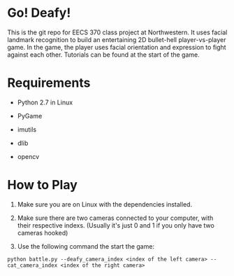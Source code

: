 # Go! Deafy!

This is the git repo for EECS 370 class project at Northwestern. It uses facial landmark recognition to build an entertaining 2D bullet-hell player-vs-player game. In the game, the player uses facial orientation and expression to fight against each other. Tutorials can be found at the start of the game. 

# Requirements

- Python 2.7 in Linux

- PyGame

- imutils

- dlib

- opencv

# How to Play

1. Make sure you are on Linux with the dependencies installed. 

2. Make sure there are two cameras connected to your computer, with their respective indexs. (Usually it's just 0 and 1 if you only have two cameras hooked)

3. Use the following command the start the game: 
```
python battle.py --deafy_camera_index <index of the left camera> --cat_camera_index <index of the right camera>
```
